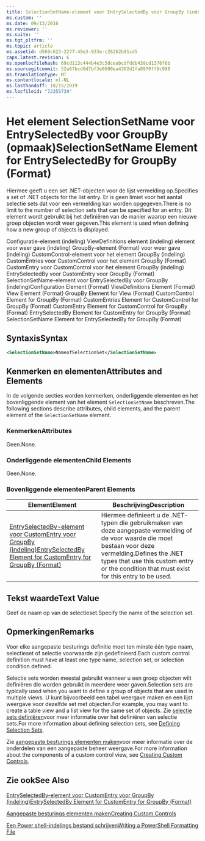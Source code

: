 ```yaml
---
title: SelectionSetName-element voor EntrySelectedBy voor GroupBy (indeling) | Microsoft Docs
ms.custom: ''
ms.date: 09/13/2016
ms.reviewer: ''
ms.suite: ''
ms.tgt_pltfrm: ''
ms.topic: article
ms.assetid: d569c623-2277-49e3-933e-c26262b91cd5
caps.latest.revision: 6
ms.openlocfilehash: 69cd113c444b4e3c5dceabcdfddb439cd1376f6b
ms.sourcegitcommit: 52a67bcd9d7bf3e8600ea4302d1fa8970ff9c998
ms.translationtype: MT
ms.contentlocale: nl-NL
ms.lasthandoff: 10/15/2019
ms.locfileid: "72355739"
---
```

# <a name="selectionsetname-element-for-entryselectedby-for-groupby-format"></a><span data-ttu-id="5218b-102">Het element SelectionSetName voor EntrySelectedBy voor GroupBy (opmaak)</span><span class="sxs-lookup"><span data-stu-id="5218b-102">SelectionSetName Element for EntrySelectedBy for GroupBy (Format)</span></span>

<span data-ttu-id="5218b-103">Hiermee geeft u een set .NET-objecten voor de lijst vermelding op.</span><span class="sxs-lookup"><span data-stu-id="5218b-103">Specifies a set of .NET objects for the list entry.</span></span> <span data-ttu-id="5218b-104">Er is geen limiet voor het aantal selectie sets dat voor een vermelding kan worden opgegeven.</span><span class="sxs-lookup"><span data-stu-id="5218b-104">There is no limit to the number of selection sets that can be specified for an entry.</span></span> <span data-ttu-id="5218b-105">Dit element wordt gebruikt bij het definiëren van de manier waarop een nieuwe groep objecten wordt weer gegeven.</span><span class="sxs-lookup"><span data-stu-id="5218b-105">This element is used when defining how a new group of objects is displayed.</span></span>

<span data-ttu-id="5218b-106">Configuratie-element (indeling) ViewDefinitions element (indeling) element voor weer gave (indeling) GroupBy-element (Format) voor weer gave (indeling) CustomControl-element voor het element GroupBy (indeling) CustomEntries voor CustomControl voor het element GroupBy (Format) CustomEntry voor CustomControl voor het element GroupBy (indeling) EntrySelectedBy voor CustomEntry voor GroupBy (Format) SelectionSetName-element voor EntrySelectedBy voor GroupBy (indeling)</span><span class="sxs-lookup"><span data-stu-id="5218b-106">Configuration Element (Format) ViewDefinitions Element (Format) View Element (Format) GroupBy Element for View (Format) CustomControl Element for GroupBy (Format) CustomEntries Element for CustomControl for GroupBy (Format) CustomEntry Element for CustomControl for GroupBy (Format) EntrySelectedBy Element for CustomEntry for GroupBy (Format) SelectionSetName Element for EntrySelectedBy for GroupBy (Format)</span></span>

## <a name="syntax"></a><span data-ttu-id="5218b-107">Syntaxis</span><span class="sxs-lookup"><span data-stu-id="5218b-107">Syntax</span></span>

```xml
<SelectionSetName>NameofSelectionSet</SelectionSetName>
```

## <a name="attributes-and-elements"></a><span data-ttu-id="5218b-108">Kenmerken en elementen</span><span class="sxs-lookup"><span data-stu-id="5218b-108">Attributes and Elements</span></span>

<span data-ttu-id="5218b-109">In de volgende secties worden kenmerken, onderliggende elementen en het bovenliggende element van het element `SelectionSetName` beschreven.</span><span class="sxs-lookup"><span data-stu-id="5218b-109">The following sections describe attributes, child elements, and the parent element of the `SelectionSetName` element.</span></span>

### <a name="attributes"></a><span data-ttu-id="5218b-110">Kenmerken</span><span class="sxs-lookup"><span data-stu-id="5218b-110">Attributes</span></span>

<span data-ttu-id="5218b-111">Geen.</span><span class="sxs-lookup"><span data-stu-id="5218b-111">None.</span></span>

### <a name="child-elements"></a><span data-ttu-id="5218b-112">Onderliggende elementen</span><span class="sxs-lookup"><span data-stu-id="5218b-112">Child Elements</span></span>

<span data-ttu-id="5218b-113">Geen.</span><span class="sxs-lookup"><span data-stu-id="5218b-113">None.</span></span>

### <a name="parent-elements"></a><span data-ttu-id="5218b-114">Bovenliggende elementen</span><span class="sxs-lookup"><span data-stu-id="5218b-114">Parent Elements</span></span>

|<span data-ttu-id="5218b-115">Element</span><span class="sxs-lookup"><span data-stu-id="5218b-115">Element</span></span>|<span data-ttu-id="5218b-116">Beschrijving</span><span class="sxs-lookup"><span data-stu-id="5218b-116">Description</span></span>|
|-------------|-----------------|
|[<span data-ttu-id="5218b-117">EntrySelectedBy-element voor CustomEntry voor GroupBy (indeling)</span><span class="sxs-lookup"><span data-stu-id="5218b-117">EntrySelectedBy Element for CustomEntry for GroupBy (Format)</span></span>](./entryselectedby-element-for-customentry-for-groupby-format.md)|<span data-ttu-id="5218b-118">Hiermee definieert u de .NET-typen die gebruikmaken van deze aangepaste vermelding of de voor waarde die moet bestaan voor deze vermelding.</span><span class="sxs-lookup"><span data-stu-id="5218b-118">Defines the .NET types that use this custom entry or the condition that must exist for this entry to be used.</span></span>|

## <a name="text-value"></a><span data-ttu-id="5218b-119">Tekst waarde</span><span class="sxs-lookup"><span data-stu-id="5218b-119">Text Value</span></span>

<span data-ttu-id="5218b-120">Geef de naam op van de selectieset.</span><span class="sxs-lookup"><span data-stu-id="5218b-120">Specify the name of the selection set.</span></span>

## <a name="remarks"></a><span data-ttu-id="5218b-121">Opmerkingen</span><span class="sxs-lookup"><span data-stu-id="5218b-121">Remarks</span></span>

<span data-ttu-id="5218b-122">Voor elke aangepaste besturings definitie moet ten minste één type naam, selectieset of selectie voorwaarde zijn gedefinieerd.</span><span class="sxs-lookup"><span data-stu-id="5218b-122">Each custom control definition must have at least one type name, selection set, or selection condition defined.</span></span>

<span data-ttu-id="5218b-123">Selectie sets worden meestal gebruikt wanneer u een groep objecten wilt definiëren die worden gebruikt in meerdere weer gaven.</span><span class="sxs-lookup"><span data-stu-id="5218b-123">Selection sets are typically used when you want to define a group of objects that are used in multiple views.</span></span> <span data-ttu-id="5218b-124">U kunt bijvoorbeeld een tabel weergave maken en een lijst weergave voor dezelfde set met objecten.</span><span class="sxs-lookup"><span data-stu-id="5218b-124">For example, you may want to create a table view and a list view for the same set of objects.</span></span> <span data-ttu-id="5218b-125">Zie [selectie sets definiëren](./defining-selection-sets.md)voor meer informatie over het definiëren van selectie sets.</span><span class="sxs-lookup"><span data-stu-id="5218b-125">For more information about defining selection sets, see [Defining Selection Sets](./defining-selection-sets.md).</span></span>

<span data-ttu-id="5218b-126">Zie [aangepaste besturings elementen maken](./creating-custom-controls.md)voor meer informatie over de onderdelen van een aangepaste beheer weergave.</span><span class="sxs-lookup"><span data-stu-id="5218b-126">For more information about the components of a custom control view, see [Creating Custom Controls](./creating-custom-controls.md).</span></span>

## <a name="see-also"></a><span data-ttu-id="5218b-127">Zie ook</span><span class="sxs-lookup"><span data-stu-id="5218b-127">See Also</span></span>

[<span data-ttu-id="5218b-128">EntrySelectedBy-element voor CustomEntry voor GroupBy (indeling)</span><span class="sxs-lookup"><span data-stu-id="5218b-128">EntrySelectedBy Element for CustomEntry for GroupBy (Format)</span></span>](./entryselectedby-element-for-customentry-for-groupby-format.md)

[<span data-ttu-id="5218b-129">Aangepaste besturings elementen maken</span><span class="sxs-lookup"><span data-stu-id="5218b-129">Creating Custom Controls</span></span>](./creating-custom-controls.md)

[<span data-ttu-id="5218b-130">Een Power shell-indelings bestand schrijven</span><span class="sxs-lookup"><span data-stu-id="5218b-130">Writing a PowerShell Formatting File</span></span>](./writing-a-powershell-formatting-file.md)
